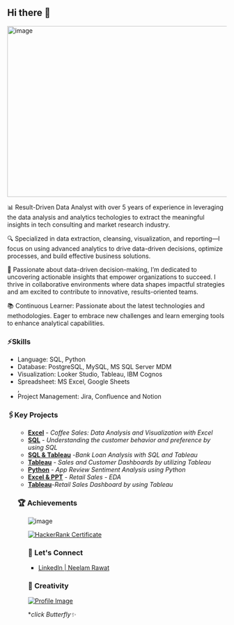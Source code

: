 ## Hi there 👋

<img width="1577" height="392" alt="image" src="https://github.com/user-attachments/assets/6829adc9-c609-431b-95d2-830ddf055c16" />


📊 Result-Driven Data Analyst with over 5 years of experience in leveraging the data analysis and analytics techologies to extract the meaningful insights in tech consulting and market research industry.

🔍 Specialized in data extraction, cleansing, visualization, and reporting—I focus on using advanced analytics to drive data-driven decisions, optimize processes, and build effective business solutions.

🚀 Passionate about data-driven decision-making, I’m dedicated to uncovering actionable insights that empower organizations to succeed. I thrive in collaborative environments where data shapes impactful strategies and am excited to contribute to innovative, results-oriented teams.

📚 Continuous Learner: Passionate about the latest technologies and methodologies. Eager to embrace new challenges and learn emerging tools to enhance analytical capabilities.


<h3>⚡Skills</h3>
<ul>
  <li>Language: SQL, Python</li>
  <li>Database: PostgreSQL, MySQL, MS SQL Server MDM</li>
  <li>Visualization: Looker Studio, Tableau, IBM Cognos</li>
  <li>Spreadsheet: MS Excel, Google Sheets </li>,
  <li>Project Management: Jira, Confluence and Notion </li>
</ul>

<h3>🖇️Key Projects</h3>
<ul>

- [**Excel**](https://github.com/neelamrawat9718/Coffee-sales-project-using-Excel) - *Coffee Sales: Data Analysis and Visualization with Excel*
- [**SQL**](https://github.com/neelamrawat9718/Understanding-customer-behavior-and-preference--by-using-MySQL) - *Understanding the customer behavior and preference by using SQL*
- [**SQL & Tableau**](https://github.com/neelamrawat9718/Bank-Loan-Analysis---using-SQL-and-Tableau) -*Bank Loan Analysis with SQL and Tableau*
- [**Tableau**](https://github.com/neelamrawat9718/Sales-and-Customer-Dashboard-Tableau) - *Sales and Customer Dashboards by utilizing Tableau*
- [**Python**](https://github.com/neelamrawat9718/App-Reviews-Sentiment-Analysis-Python-Project) - *App Review Sentiment Analysis using Python*
- [**Excel & PPT**](https://github.com/neelamrawat9718/retail_sales_datasets) - *Retail Sales - EDA*
- [**Tableau**](https://github.com/neelamrawat9718/EDA-on-retail-sales---Tableau)-*Retail Sales Dashboard by using Tableau*
  

<h3>🏆 Achievements</h3>
<ul>

![image](https://github.com/user-attachments/assets/4e6e7aea-5b77-451d-bb29-840154eca9d9)


[![HackerRank Certificate](https://github.com/user-attachments/assets/62d9e759-93db-4aaf-8eef-25284984921c)](https://www.hackerrank.com/certificates/2f766be4d5af)




<h3>🤝 Let's Connect</h3>
<ul>
  
<li><a href="https://www.linkedin.com/in/neelam-rawat-3a365a19b/">Linkedln | Neelam Rawat</a><br></li>
</ul>

<h3>🌱 Creativity</h3>

[![Profile Image](https://github.com/user-attachments/assets/cff4df7a-8ad2-4bc5-aa4b-2c896fb74da2)](https://medium.com/@neelamrawat9718)

**click Butterfly✨*





  




<!--
**neelamrawat9718/neelamrawat9718** is a ✨ _special_ ✨ repository because its `README.md` (this file) appears on your GitHub profile.

Here are some ideas to get you started:

- 🔭 I’m currently working on ...
- 🌱 I’m currently learning ...
- 👯 I’m looking to collaborate on ...
- 🤔 I’m looking for help with ...
- 💬 Ask me about ...
- 📫 How to reach me: ...
- 😄 Pronouns: ...
- ⚡ Fun fact: ...
-->
